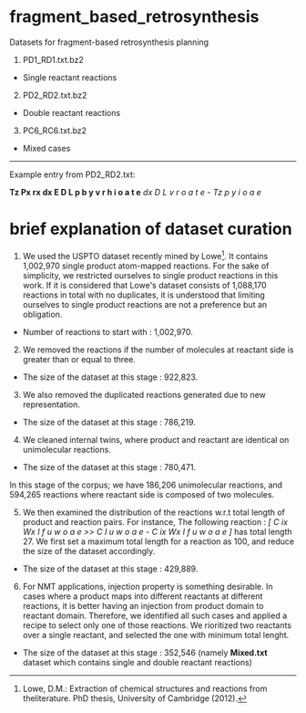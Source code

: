 # fragment_based_retrosynthesis
Datasets for fragment-based retrosynthesis planning

1. PD1_RD1.txt.bz2	
 - Single reactant reactions
2. PD2_RD2.txt.bz2	
 - Double reactant reactions
3. PC6_RC6.txt.bz2
 - Mixed cases
---- 
Example entry from PD2_RD2.txt:

**Tz Px rx dx E D L p b y v r h i o a t e**     *dx D L v r o a t e - Tz p y i o a e*

# brief explanation of dataset curation

1. We used the USPTO dataset recently mined by Lowe[^1]. It contains 1,002,970 single product atom-mapped reactions. For the sake of simplicity, we restricted ourselves to single product reactions in this work. If it is considered that Lowe's dataset consists of 1,088,170 reactions in total with no duplicates, it is understood that limiting ourselves to single product reactions are not a preference but an obligation.
 - Number of reactions to start with : 1,002,970.
2. We removed the reactions if the number of molecules at reactant side is greater than or equal to three.
 - The size of the dataset at this stage : 922,823.
3. We also removed the duplicated reactions generated due to new representation.
 - The size of the dataset at this stage : 786,219.
4. We cleaned internal twins, where product and reactant are identical on unimolecular reactions.
 - The size of the dataset at this stage : 780,471.

In this stage of the corpus; we have 186,206 unimolecular reactions, and 594,265 reactions where reactant side is composed of two molecules.

5. We then examined the distribution of the reactions w.r.t total length of product and reaction pairs. For instance, The following reaction : *[ C ix Wx I f u w o a e >> C I u w o a e - C ix Wx I f u w o a e ]* has total length 27.
We first set a maximum total length for a reaction as 100, and reduce the size of the dataset accordingly.
 - The size of the dataset at this stage : 429,889.
6. For NMT applications, injection property is something desirable. In cases where a product maps into different reactants at different reactions, it is better having an injection from product domain to reactant domain.  Therefore, we identified all such cases and applied a recipe to select only one of those reactions. We rioritized two reactants over a single reactant, and selected the one with minimum total lenght.
 - The size of the dataset at this stage : 352,546 (namely **Mixed.txt** dataset which contains single and double reactant reactions)
 
[^1]: Lowe, D.M.: Extraction of chemical structures and reactions from theliterature. PhD thesis, University of Cambridge (2012).
